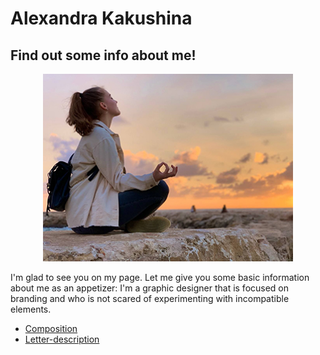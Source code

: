 # Alexandra Kakushina
## Find out some info about me!
<p align="center">
  <img width="400" height="300" src="img/ke.jpg">
  </p>
  
  I'm glad to see you on my page. Let me give you some basic information about me as an appetizer: I'm a graphic designer that is focused on branding and who is not scared of experimenting with incompatible elements. 


- [Composition](00-composition/index.md)
- [Letter-description](01-letter-description/index.md)

